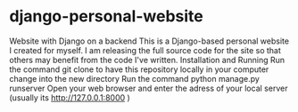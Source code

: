 # django-personal-website
Website with Django on a backend
This is a Django-based personal website I created for myself. I am releasing the full source code for the site so that others may benefit from the code I've written.
Installation and Running
Run the command git clone <repository-url> to have this repository locally in your computer
change into the new directory
Run the command python manage.py runserver
Open your web browser and enter the adress of your local server (usually its http://127.0.0.1:8000 )

